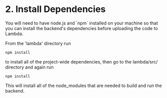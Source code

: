 # 2. Install Dependencies
You will need to have node.js and \`npm\` installed on your machine so that you can install the backend's dependencies before uploading the code to Lambda.

From the 'lambda' directory run

`npm install`

to install all of the project-wide dependencies, then go to the lambda/src/ directory and again run

`npm install`

This will install all of the node_modules that are needed to build and run the backend.
